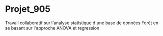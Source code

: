 # Projet_905
Travail collaboratif sur l'analyse statistique d'une base de données Forêt en se basant sur l'approche ANOVA et regression
